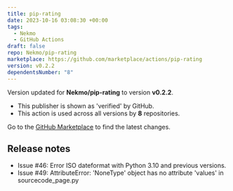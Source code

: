 ```yaml
---
title: pip-rating
date: 2023-10-16 03:08:30 +00:00
tags:
  - Nekmo
  - GitHub Actions
draft: false
repo: Nekmo/pip-rating
marketplace: https://github.com/marketplace/actions/pip-rating
version: v0.2.2
dependentsNumber: "8"
---
```



Version updated for **Nekmo/pip-rating** to version **v0.2.2**.
- This publisher is shown as 'verified' by GitHub.
- This action is used across all versions by **8** repositories.

Go to the [GitHub Marketplace](https://github.com/marketplace/actions/pip-rating) to find the latest changes.

## Release notes

* Issue #46: Error ISO dateformat with Python 3.10 and previous versions.
* Issue #49: AttributeError: 'NoneType' object has no attribute 'values' in sourcecode_page.py


